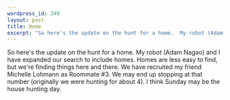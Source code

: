 ```yaml
--- 
wordpress_id: 349
layout: post
title: Home
excerpt: "So here's the update on the hunt for a home.  My robot (Adam Nagao) and I have expanded our search to include homes.  Homes are less easy to find, but we're finding things here and there.  We have recruited my friend Michelle Lohmann as Roommate #3.  We may end up stopping at that number (originally we were hunting for about 4).  I think Sunday may be the house hunting day."
---
```

So here's the update on the hunt for a home.  My robot (Adam Nagao) and I have expanded our search to include homes.  Homes are less easy to find, but we're finding things here and there.  We have recruited my friend Michelle Lohmann as Roommate #3.  We may end up stopping at that number (originally we were hunting for about 4).  I think Sunday may be the house hunting day.
